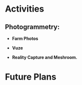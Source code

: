 # Activities

## Photogrammetry:

- **Farm Photos**
  
- **Vuze**
    
- **Reality Capture and Meshroom.**

# Future Plans

